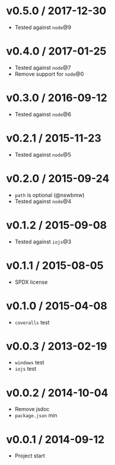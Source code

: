 v0.5.0 / 2017-12-30
==================

  * Tested against `node`@9

v0.4.0 / 2017-01-25
==================

  * Tested against `node`@7
  * Remove support for `node`@0

v0.3.0 / 2016-09-12
==================

  * Tested against `node`@6

v0.2.1 / 2015-11-23
==================

  * Tested against `node`@5

v0.2.0 / 2015-09-24
==================

  * `path` is optional (@nswbmw)
  * Tested against `node`@4

v0.1.2 / 2015-09-08
==================

  * Tested against `iojs`@3

v0.1.1 / 2015-08-05
==================

  * SPDX license

v0.1.0 / 2015-04-08
==================

  * `coveralls` test

v0.0.3 / 2013-02-19
==================

  * `windows` test
  * `iojs` test

v0.0.2 / 2014-10-04
==================

  * Remove jsdoc
  * `package.json` min

v0.0.1 / 2014-09-12
==================

  * Project start
